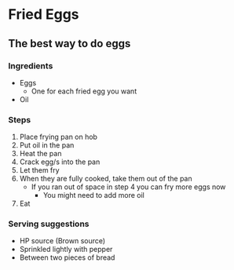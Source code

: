# Fried Eggs
## The best way to do eggs

### Ingredients 

- Eggs
	- One for each fried egg you want
- Oil


### Steps

1. Place frying pan on hob
2. Put oil in the pan
3. Heat the pan
4. Crack egg/s into the pan
5. Let them fry
6. When they are fully cooked, take them out of the pan
	- If you ran out of space in step 4 you can fry more eggs now
		- You might need to add more oil
7. Eat

### Serving suggestions

- HP source (Brown source)
- Sprinkled lightly with pepper
- Between two pieces of bread
